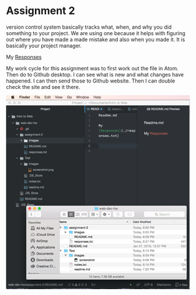 # Assignment 2

version control system basically tracks what, when, and why you did something to your project. We are using one because it helps with figuring out where you have made a made mistake and also when you made it. It is basically your project manager.

My [Responses](./responses.txt)

My work cycle for this assignment was to first work out the file in Atom. Then do to Github desktop. I can see what is new and what changes have happened. I can then send those to Github website. Then I can double check the site and see it there.

![image](./images/screenshot.png)
